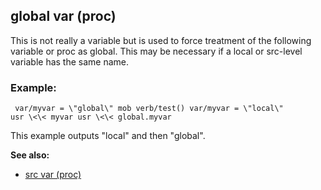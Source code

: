 ## global var (proc)


This is not really a variable but is used to force treatment of
the following variable or proc as global. This may be necessary if a
local or src-level variable has the same name.
### Example:

```
 var/myvar = \"global\" mob verb/test() var/myvar = \"local\"
usr \<\< myvar usr \<\< global.myvar 
```
 

This example
outputs \"local\" and then \"global\".

**See also:**
+   [src var (proc)](/ref/proc/var/src.md) 